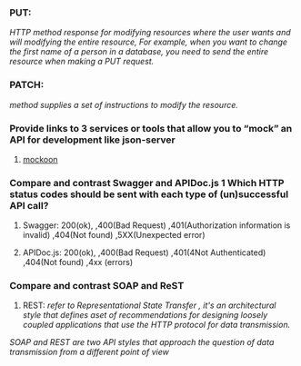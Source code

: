 ### PUT:
 *HTTP method response for modifying resources where the user wants and will modifying the entire resource, For example, when you want to change the first name of a person in a database, you need to send the entire resource when making a PUT request.*

 ### PATCH:
  *method supplies a set of instructions to modify the resource.*

### Provide links to 3 services or tools that allow you to “mock” an API for development like json-server
  1. [mockoon](https://mockoon.com/)

### Compare and contrast Swagger and APIDoc.js 1 Which HTTP status codes should be sent with each type of (un)successful API call?
 1. Swagger:
 200(ok), ,400(Bad Request) ,401(Authorization information is invalid) ,404(Not found) ,5XX(Unexpected error)

 1. APIDoc.js:
 200(ok), ,400(Bad Request) ,401(4Not Authenticated) ,404(Not found) ,4xx (errors)


 ### Compare and contrast SOAP and ReST
 1. REST:
  *refer to Representational State Transfer , it's an architectural style that defines aset of recommendations for designing loosely coupled applications that use the HTTP protocol for data transmission.*

 *SOAP and REST are two API styles that approach the question of data transmission from a different point of view*